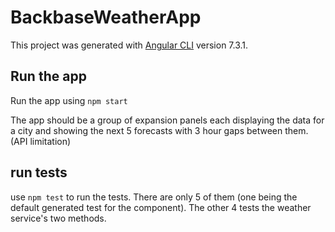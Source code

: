 # BackbaseWeatherApp

This project was generated with [Angular CLI](https://github.com/angular/angular-cli) version 7.3.1.

## Run the app

Run the app using `npm start`

The app should be a group of expansion panels each displaying the data for a city and showing the next 5 forecasts with 3 hour gaps between them. (API limitation)

## run tests

use `npm test` to run the tests. There are only 5 of them (one being the default generated test for the component). The other 4 tests the weather service's two methods.

